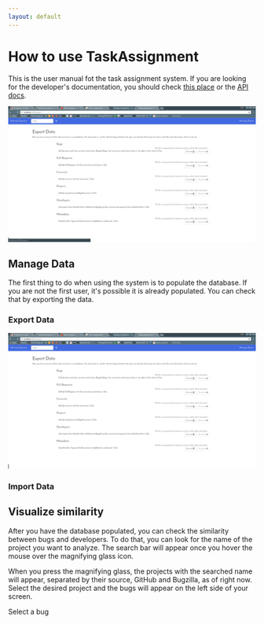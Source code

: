 ```yaml
---
layout: default
---
```


# How to use TaskAssignment

This is the user manual fot the task assignment system.
If you are looking for the developer's documentation, you should check [this place](https://github.com/TaskAssignment/software-expertise/wiki) or the [API docs](https://taskassignment.github.io/api/).

![export](/images/go-to-home-page.gif "Home Page")

## Manage Data

The first thing to do when using the system is to populate the database. If you are not the first user, it's possible it is already populated. You can check that by exporting the data.

### Export Data
![export](/images/go-to-export.gif "Export Page")


### Import Data

## Visualize similarity

After you have the database populated, you can check the similarity between bugs and developers.
To do that, you can look for the name of the project you want to analyze. The search bar will appear once you hover the mouse over the magnifying glass icon.

When you press the magnifying glass, the projects with the searched name will appear, separated by their source, GitHub and Bugzilla, as of right now. Select the desired project and the bugs will appear on the left side of your screen.


Select a bug
